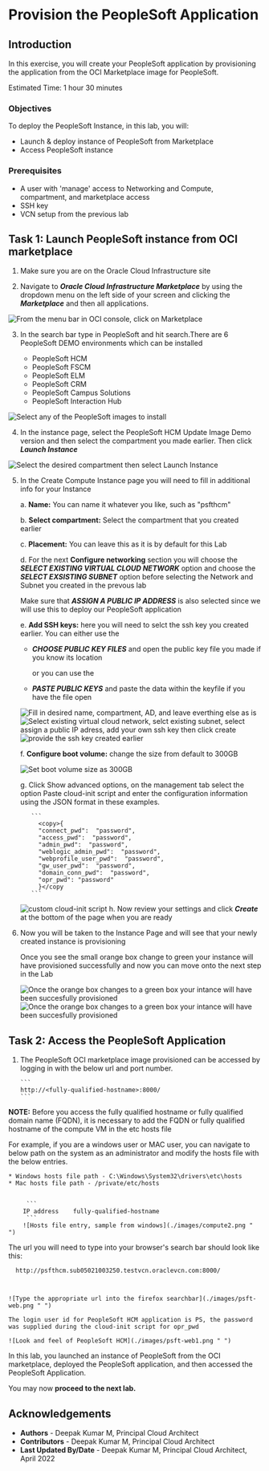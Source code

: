 # Provision the PeopleSoft Application

## Introduction

In this exercise, you will create your PeopleSoft application by provisioning the application from the OCI  Marketplace image for PeopleSoft.

Estimated Time: 1 hour 30 minutes

### Objectives

To deploy the PeopleSoft Instance, in this lab, you will:
*   Launch & deploy instance of PeopleSoft from Marketplace
*   Access PeopleSoft instance

### Prerequisites
* A user with 'manage' access to Networking and Compute, compartment, and marketplace access
* SSH key
* VCN setup from the previous lab

## Task 1:  Launch PeopleSoft instance from OCI marketplace

1. Make sure you are on the Oracle Cloud Infrastructure site

2. Navigate to ***Oracle Cloud Infrastructure Marketplace*** by using the dropdown menu on the left side of your screen and clicking the ***Marketplace*** and then all applications.

  ![From the menu bar in OCI console, click on Marketplace](./images/marketplace.png " ")

3. In the search bar type in PeopleSoft and hit search.There are 6 PeopleSoft DEMO environments which can be installed
   
    * PeopleSoft HCM
    * PeopleSoft FSCM
    * PeopleSoft ELM
    * PeopleSoft CRM
    * PeopleSoft Campus Solutions
    * PeopleSoft Interaction Hub

  ![Select any of the PeopleSoft images to install](./images/marketplace1.png " ")


4. In the instance page, select the PeopleSoft HCM Update Image Demo version and then select the compartment you made earlier. Then click ***Launch Instance***

  ![Select the desired compartment then select Launch Instance](./images/marketplace2.png " ")

5. In the Create Compute Instance page you will need to fill in additional info for your Instance

    a.  **Name:** You can name it whatever you like, such as "psfthcm"

    b.  **Select compartment:** Select the compartment that you created earlier

    c.  **Placement:** You can leave this as it is by default for this Lab

    d.   For the next **Configure networking** section you will choose the ***SELECT EXISTING VIRTUAL CLOUD NETWORK*** option and choose the ***SELECT EXSISTING SUBNET*** option before selecting the Network and Subnet you created in the prevous lab

    Make sure that ***ASSIGN A PUBLIC IP ADDRESS*** is also selected since we will use this to deploy our PeopleSoft application

    e. **Add SSH keys:** here you will need to selct the ssh key you created earlier. You can either use the

    *   ***CHOOSE PUBLIC KEY FILES*** and open the public key file you made if you know its location

        or you can use the

    *   ***PASTE PUBLIC KEYS*** and paste the data within the keyfile if you have the file open

    

    

    ![Fill in desired name, compartment, AD, and leave everthing else as is](./images/marketplace3.png " ")
    ![Select existing virtual cloud network, selct existing subnet, select assign a public IP adress, add your own ssh key then click create](./images/marketplace4.png " ")
    ![provide the ssh key created earlier](./images/marketplace5.png " ")
   
    f.  **Configure boot volume:** change the size from default to 300GB

    ![Set boot volume size as 300GB](./images/marketplace6.png " ")

    g. Click Show advanced options, on the management tab select the option Paste cloud-init script and enter the configuration information using the JSON format in these examples.
      
          ```   
            <copy>{
            "connect_pwd":  "password",
            "access_pwd":  "password",
            "admin_pwd":  "password",
            "weblogic_admin_pwd":  "password",
            "webprofile_user_pwd":  "password",
            "gw_user_pwd":  "password",
            "domain_conn_pwd":  "password",
            "opr_pwd": "password"
            }</copy
          ```
    
    ![custom cloud-init script](./images/marketplace7.png " ")
    h. Now review your settings and click ***Create*** at the bottom of the page when you are ready
6. Now you will be taken to the Instance Page and will see that your newly created instance is provisioning

     Once you see the small orange box change to green your instance will have provisioned successfully and now you can move onto the next step in the Lab

     ![Once the orange box changes to a green box your intance will have been succesfully provisioned](./images/compute.png " ")
     ![Once the orange box changes to a green box your intance will have been succesfully provisioned](./images/compute1.png " ")


## Task 2: Access the PeopleSoft Application 



1. The PeopleSoft OCI marketplace image provisioned can be accessed by logging in with the below url and port number. 

       ```
       http://<fully-qualified-hostname>:8000/
       ```



  **NOTE:** Before you access the fully qualified hostname or fully qualified domain name (FQDN), it is necessary to add the FQDN or fully qualified hostname of the compute VM in the etc hosts file
  
  For example, if you are a windows user or MAC user, you can navigate to below path on the  system as an administrator and modify the hosts file with the below entries.
   
    * Windows hosts file path - C:\Windows\System32\drivers\etc\hosts
    * Mac hosts file path - /private/etc/hosts


         ```
        IP address    fully-qualified-hostname
         ```
        ![Hosts file entry, sample from windows](./images/compute2.png " ")
  
  The url you will need to type into your browser's search bar should look like this:



      http://psfthcm.sub05021003250.testvcn.oraclevcn.com:8000/

    

    ![Type the appropriate url into the firefox searchbar](./images/psft-web.png " ")

    The login user id for PeopleSoft HCM application is PS, the password was supplied during the cloud-init script for opr_pwd

    ![Look and feel of PeopleSoft HCM](./images/psft-web1.png " ")




In this lab, you launched an instance of PeopleSoft from the OCI marketplace, deployed the PeopleSoft application, and then accessed the PeopleSoft Application.

You may now **proceed to the next lab.**


## Acknowledgements
* **Authors** - Deepak Kumar M, Principal Cloud Architect
* **Contributors** - Deepak Kumar M, Principal Cloud Architect
* **Last Updated By/Date** - Deepak Kumar M, Principal Cloud Architect, April 2022


